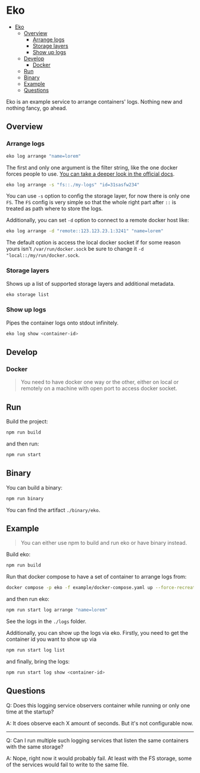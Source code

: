# Eko

- [Eko](#eko)
  - [Overview](#overview)
    - [Arrange logs](#arrange-logs)
    - [Storage layers](#storage-layers)
    - [Show up logs](#show-up-logs)
  - [Develop](#develop)
    - [Docker](#docker)
  - [Run](#run)
  - [Binary](#binary)
  - [Example](#example)
  - [Questions](#questions)

Eko is an example service to arrange containers' logs. Nothing new and nothing fancy, go ahead.

## Overview

### Arrange logs

```sh
eko log arrange "name=lorem"
```

The first and only one argument is the filter string, like the one docker forces people to use. [You can take a deeper look in the official docs](https://docs.docker.com/engine/reference/commandline/ps/#filter).

```sh
eko log arrange -s "fs::./my-logs" "id=31sasfw234"
```

You can use `-s` option to config the storage layer, for now there is only one `FS`. The `FS` config is very simple so that the whole right part after `::` is treated as path where to store the logs.

Additionally, you can set `-d` option to connect to a remote docker host like:

```sh
eko log arrange -d "remote::123.123.23.1:3241" "name=lorem"
```

The default option is access the local docker socket if for some reason yours isn't `/var/run/docker.sock` be sure to change it `-d "local::/my/run/docker.sock`.

### Storage layers

Shows up a list of supported storage layers and additional metadata.

```sh
eko storage list
```

### Show up logs

Pipes the container logs onto stdout infinitely.

```sh
eko log show <container-id>
```

## Develop

### Docker

> You need to have docker one way or the other, either on local or remotely on a machine with open port to access docker socket.

## Run

Build the project:

```sh
npm run build 
```

and then run:

```sh
npm run start
```

## Binary

You can build a binary:

```sh
npm run binary
```

You can find the artifact `./binary/eko`.

## Example

> You can either use npm to build and run eko or have binary instead.

Build eko:

```sh
npm run build
```

Run that docker compose to have a set of container to arrange logs from:

```sh
docker compose -p eko -f example/docker-compose.yaml up --force-recreate --always-recreate-deps --build
```

and then run eko:

```sh
npm run start log arrange "name=lorem"
```

See the logs in the `./logs` folder.

Additionally, you can show up the logs via eko. Firstly, you need to get the container id you want to show up via

```sh
npm run start log list
```

and finally, bring the logs:

```sh
npm run start log show <container-id>
```

## Questions

Q: Does this logging service observers container while running or only one time at the startup?

A: It does observe each X amount of seconds. But it's not configurable now.

---

Q: Can I run multiple such logging services that listen the same containers with the same storage?

A: Nope, right now it would probably fail. At least with the FS storage, some of the services would fail to write to the same file.
